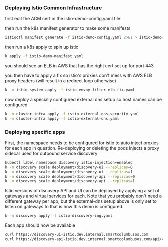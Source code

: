 ### Deploying Istio Common Infrastructure
first edit the ACM cert in the istio-demo-config.yaml file

then run the k8s manifest generator to make some manifests
```sh
istioctl manifest generate -f istio-demo-config.yaml 2>&1 > istio-demo-manifest.yaml
```

then run a k8s apply to spin up istio
```sh
k apply -f istio-demo-manifest.yaml
```

you should see an ELB in AWS that has the right cert set up for port 443

you then have to apply a fix so istio's proxies don't mess with AWS ELB proxy headers (will result in a redirect loop otherwise)
```sh
k -n istio-system apply -f istio-envoy-filter-elb-fix.yaml
```

now deploy a specially configured external dns setup so host names can be configured
```sh
k -n cluster-infra apply -f istio-external-dns-security.yaml
k -n cluster-infra apply -f istio-external-dns.yaml
```

### Deploying specific apps 
First, the namespace needs to be configured for istio to auto inject proxies for each app in question. Re-deploying or deleting the pods injects a proxy sidecar used for outbound service discovery
```sh
kubectl label namespace discovery istio-injection=enabled
k -n discovery scale deployment/discovery-ui --replicas=0
k -n discovery scale deployment/discovery-ui --replicas=1
k -n discovery scale deployment/discovery-api --replicas=0
k -n discovery scale deployment/discovery-api --replicas=1
```

Istio versions of discovery API and UI can be deployed by applying a set of gateways and virtual services for each. Note that you probably don't need a different gateway per app, but the external-dns setup above is only set to listen on gateways to that is how this demo is configured.
```sh
k -n discovery apply -f istio-discovery-ing.yaml
```

Each app should now be available
```sh
curl https://discovery-ui-istio.dev.internal.smartcolumbusos.com
curl https://discovery-api-istio.dev.internal.smartcolumbusos.com/api/v1/dataset/search
```
